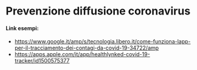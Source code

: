 # Prevenzione diffusione coronavirus

#### Link esempi:
- https://www.google.it/amp/s/tecnologia.libero.it/come-funziona-lapp-per-il-tracciamento-dei-contagi-da-covid-19-34722/amp
- https://apps.apple.com/it/app/healthlynked-covid-19-tracker/id1500575377

